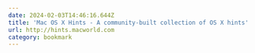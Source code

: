 ```yaml
---
date: 2024-02-03T14:46:16.644Z
title: 'Mac OS X Hints - A community-built collection of OS X hints'
url: http://hints.macworld.com
category: bookmark
---
```

